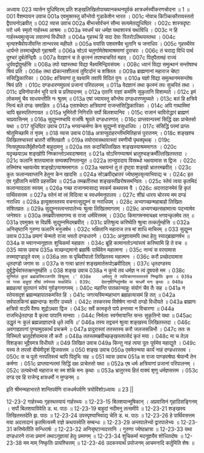 अध्यायः 023
व्यासेन युधिष्ठिरम् प्रति शङ्खलिखितोपाख्यानकथनपूर्वकं क्षात्रधर्मस्वीकरणचोदना ॥ 1 ॥
001	वैशम्पायन उवाच 
001a	एवमुक्तस्तु कौन्तेयो गुडाकेशेन भारत ।
001c	नोवाच किञ्चित्कौरव्यस्ततो द्वैपायनोऽब्रवीत् ॥
002	व्यास उवाच 
002a	बीभत्सोर्वचनं सौम्य सत्यमेतद्युधिष्ठिर ।
002c	शास्त्रदृष्टः परो धर्मः स्मृतो गार्हस्थ्य आश्रमः ॥
003a	स्वधर्मं चर धर्मज्ञ यथाशास्त्रं यथाविधि ।
003c	न हि गार्हस्थ्यमुत्सृज्य तवारण्यं विधीयते ॥
004a	गृहस्थं हि सदा देवाः पितरोऽतिथयस्तथा ।
004c	भृत्याश्चैवोपजीवन्ति तान्भरस्व महीपते ॥
005a	वयांसि पशवश्चैव भूतानि च जनाधिप ।
005c	गृहस्थैरेव धार्यन्ते तस्माच्छ्रेष्ठो गृहाश्रमी ॥
006a	सोऽयं चतुर्णामेतेषामाश्रमाणां दुराचरः ।
006c	तं चराद्य विधिं पार्थ दुश्चरं दुर्बलेन्द्रियैः ॥
007a	वेदज्ञानं च ते कृत्स्नं तपश्चाचरितं महत् ।
007c	पितृपैतामहं राज्यं धुर्यवद्वोद्दुमर्हसि ॥
008a	तपो यज्ञस्तथा विद्या भैक्ष्यमिन्द्रियसंयमः ।
008c	ध्यानं विद्या समुत्थानं सन्तोषश्च श्रियं प्रति ।
008e	तथा ह्येकान्तशीलत्वं तुष्टिर्दानं च शक्तितः ॥
009a	ब्राह्मणानां महाराज चेष्टा संसिद्धिकारिका ।
009c	क्षत्रियाणां तु वक्ष्यामि तवापि विदितं पुनः ॥
010a	यज्ञो विद्या समुत्थानमसन्तोषः श्रियं प्रति ।
010c	दण्डधारणमुग्रत्वं प्रजानां परिपालनम् ॥
011a	वेदज्ञानं तथा कृत्स्नं तपः सुचरितं तथा ।
011c	द्रविणोपार्जनं भूरि पात्रे च प्रतिपादनम् ॥
012a	एतानि राज्ञां कर्माणि सुकृतानि विशाम्पते ।
012c	इमं लोकममुं चैव साधयन्तीति नः श्रुतम् ॥
013a	एषां ज्यायस्तु कौन्तेय दण्डधारणमुच्यते ।
013c	बलं हि क्षत्रिये नित्यं बले दण्डः समाहितः ॥
014a	एताश्चेष्टाः क्षत्रियाणां राजन्संसिद्धिकारिकाः ।
014c	अपि गाथामिमां चापि बृहस्पतिरगायत ॥
015a	भूमिरेतौ निगिरति सर्पो बिलशयानिव ।
015c	राजानं चाविरोद्धारं ब्राह्मणं चाप्रवासिनम् ॥
016a	सुद्युम्नश्चापि राजर्षिः श्रूयते दण्डधारणात् ।
016c	प्राप्तवान्परमां सिद्धिं दक्षः प्राचेतसो यथा ॥
017	युधिष्ठिर उवाच 
017a	भगवन्कर्मणा केन सुद्युम्नो वसुधाधिपः ।
017c	संसिद्धिं परमां प्राप्तः श्रोतुमिच्छामि तं नृपम् ॥
018	व्यास उवाच 
018a	अत्राप्युदाहरन्तीममितिहासं पुरातनम् ।
018c	शङ्खश्च लिखितश्चास्तां भ्रातरौ संशितव्रतौ ॥
019a	तयोरावसथावास्तां रमणीयौ पृथक्पृथक् ।
019c	नित्यपुष्पफलैर्वृक्षैरुपेतौ बाहुदामनु ॥
020a	ततः कदाचिल्लिखितः शङ्खस्याश्रममागतः ।
020c	यदृच्छयाऽथ शङ्खोपि निष्क्रान्तोऽभवदाश्रमात् ॥
021a	सोऽभिगम्याश्रमं भ्रातुश्चङ्क्रमँल्लिखितस्तदा ।
021c	फलानि शातयामास सम्यक्परिणतान्युत ॥
022a	तान्युपादाय विस्रब्धो भक्षयामास स द्विजः ।
022c	तस्मिंश्च भक्षयत्येव शङ्खोऽप्याश्रममागतः ॥
023a	भक्षयन्तं तु तं दृष्ट्वा शङ्खो भ्रातरमब्रवीत् ।
023c	कुतः फलान्यवाप्तानि हेतुना केन खादसि ॥
024a	सोऽब्रवीद्भ्रातरं ज्येष्ठमुपसृत्याभिवाद्य च ।
024c	इत एव गृहीतानि मयेति प्रहसन्निव ॥
025a	तमब्रतीत्तथा शङ्खस्तीव्ररोषसमन्वितः ।
025c	स्तेयं त्वया कृतमिदं फलान्याददता स्वयम् ॥
026a	गच्छ राजानमासाद्य स्वकर्म कथयस्व वै ।
026c	अदत्तादानमेवं हि कृतं पार्थिवसत्तम ॥
027a	स्तेनं मां त्वं विदित्वा च स्वधर्ममनुपालय ।
027c	शीघ्रं धारय चोरस्य मम दण्डं नराधिप ॥
028a	इत्युक्तस्तस्य वचनात्सुद्युम्नं स नराधिपम् ।
028c	अभ्यगच्छन्महाबाहो लिखितः संशितव्रतः ॥
029a	सुद्युम्नस्त्वन्तपालेभ्यः श्रुत्वा लिखितमागतम् ।
029c	अभ्यगच्छत्सहामात्यः पद्भ्यामेव जनेश्वरः ॥
030a	तमब्रवीत्समागम्य स राजा धर्मवित्तमम् ।
030c	किमागमनमाचक्ष्व भगवन्कृतमेव तत् ॥
031a	एवमुक्तः स विप्रर्षिः सुद्युम्नमिदमब्रवीत् ।
031c	प्रतिश्रुत्य करिष्येति श्रुत्वा तत्कर्तुमर्हसि ॥
032a	अनिसृष्टानि गुरुणा फलानि मनुजर्षभ ।
032c	भक्षितानि महाराज तत्र मां शाधि माचिरम् ॥
033	सुद्युम्न उवाच 
033a	प्रमाणं चेन्मतो राजा भवतो दण्डधारणे ।
033c	अनुज्ञायामपि तथा हेतुः स्याद्ब्राह्मणर्षभ ॥
034a	स भवानभ्यनुज्ञातः शुचिकर्मा महाव्रतः ।
034c	ब्रूहि कामानतोऽन्यांस्त्वं करिष्यामि हि ते वचः ॥
035	व्यास उवाच 
035a	सञ्छन्द्यमानो ब्रह्मर्षिः पार्थिवेन महात्मना ।
035c	नान्यं स वरयामास तस्माद्दण्डादृते वरम् ॥
036a	ततः स पृथिवीपालो लिखितस्य महात्मनः ।
036c	करौ प्रच्छेदयामास धृतदण्डो जगाम सः ॥
037a	स गत्वा भ्रातरं शङ्खमार्तरूपोऽब्रवीदिदम् ।
037c	धृतदण्डस्य दुर्बुद्धेर्भवांस्तत्क्षन्तुमर्हति ॥
038	शङ्ख उवाच 
038a	न कुप्ये तव धर्मज्ञ न त्वं दूषयसे मम ।
038c	`सुनिर्मलं कुलं ब्रह्मन्नस्मिञ्जगति विश्रुतम् ।'
038e	धर्मस्तु ते व्यतिक्रान्तस्ततस्ते निष्कृतिः कृता ॥
039a	त्वं गत्वा बाहुदां शीघ्रं तर्पयस्व यथाविधि ।
039c	देवानृषीन्पितॄंश्चैव मा चाधर्मे मनः कृथाः ॥
040a	`ब्रह्महत्यां सुरापानं स्तेयं गुर्वङ्गनागमम् ।
040c	महान्ति पातकान्याहुः संयोगं चैव तैः सह ॥
041a	न स्तेयसदृशं ब्रह्मन्महापातकमस्ति हि ।
041c	जगत्यस्मिन्महाभाग ब्रह्महत्यासमं हि तत् ॥
042a	सर्वपातकिनां ब्रह्मन्दण्डः शारीर उच्यते ।
042c	तस्करस्य विशेषेण नान्यो दण्डो विधीयते ॥
043a	ब्राह्मणः क्षत्रियो वाऽपि वैश्यः शूद्रोऽथवा द्विज ।
043c	सर्वे कामकृते पापे हन्तव्या न विचारणा ॥
044a	राजभिर्धृतदण्डा वै कृत्वा पापानि मानवाः ।
044c	निर्मलाः स्वर्गमायान्ति सन्तः सुकृतिनो यथा ॥
045ac	उद्धृतं नः कुलं ब्रह्मन्नाज्ञादण्डे धृते त्वयि ॥'
046a	तस्य तद्वचनं श्रुत्वा शङ्खस्य लिखितस्तदा ।
046c	अवगाह्यापगां पुण्यामुदकार्थं प्रचक्रमे ॥
047a	प्रादुरास्तां ततस्तस्य करौ जलजसन्निभौ ।
047c	ततः स विस्मितो भ्रातुर्दर्शयामास तौ करौ ॥
048a	ततस्तमब्रवीच्छङ्खस्तपसेदं कृतं मया ।
048c	मा च तेऽव विशङ्का भूद्दैवमत्र विधीयते ॥
049	लिखित उवाच 
049a	किन्तु नाहं त्वया पूतः पूर्वमेव महाद्युते ।
049c	यस्य ते तपसो वीर्यमीदृशं द्विजसत्तम ॥
050	शङ्ख उवाच 
050a	एवमेतन्मया कार्यं नाहं दण्डधरस्तव ।
050c	स च पूतो नरपतिस्त्वं चापि पितृभिः सह ॥
051	व्यास उवाच 
051a	स राजा पाण्डवश्रेष्ठ श्रेयान्वै तेन कर्मणा ।
051c	प्राप्तवान्परमां सिद्धिं दक्षः प्राचेतसो यथा ॥
052a	एष धर्मः क्षत्रियाणां प्रजानां परिपालनम् ।
052c	उत्पथेभ्यो महाराज मा स्म शोके मनः कृथाः ॥
053a	भ्रातुरस्य हितं वाक्यं शृणु धर्मज्ञसत्तम ।
053c	दण्ड एव हि राजेन्द्र क्षत्रधर्मो न मुण्डनम् ॥ 

इति श्रीमन्महाभारते शान्तिपर्वणि राजधर्मपर्वणि त्रयोविंशोऽध्यायः ॥ 23 ||

12-23-2 गार्हस्थ्यः गृहस्थस्यायं गार्हस्थ्यः ॥ 12-23-15 बिलशयान्मूषिकान् । अप्रवासिनं गृहादिसङ्गिनम् । सर्पो बिलशयाविवेति ड. थ. पाठः ॥ 12-23-19 बाहुदां नदीमनु तत्समीपे ॥ 12-23-21 शङ्खस्य लिखितस्तदेति झ. पाठः ॥ 12-23-24 उपस्पृश्याभिवाद्य चेति ड. थ. पाठः ॥ 12-23-26 हे पार्थिवसत्तम मया अदत्तादानं कृतमित्यस्मै राज्ञे कथयस्वेति सम्बन्धः ॥ 12-23-29 अन्तपालेभ्यो द्वारपालेभ्यः ॥ 12-23-31 करिष्येतीति सन्धिरार्षः ॥ 12-23-32 अनिसृष्टान्यदत्तानि । गुरुणा ज्येष्ठभ्रात्रा ॥ 12-23-33 यथा दण्डधारणे राजा प्रमाणं तथाऽनुज्ञायां हेतुः प्रमाणम् ॥ 12-23-34 शुचिकर्मा मदनुज्ञयैव शोधितदोषः ॥ 12-23-38 मम माम् निष्कृतिः प्रायश्चित्तम् ॥ 12-23-46 उदकस्यार्थं प्रयोजनम् आचमनादि कर्तुमिति शेषः ॥
